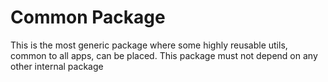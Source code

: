 # Common Package

This is the most generic package where some highly reusable utils, common to all apps, can be placed. This package must not depend on any other internal package
